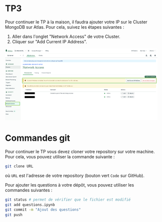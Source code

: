 # TP3

Pour continuer le TP à la maison, il faudra ajouter votre IP sur le Cluster MongoDB sur Atlas. Pour cela, suivez les étapes suivantes :
1. Aller dans l'onglet "Network Access" de votre Cluster.
2. Cliquer sur "Add Current IP Address".

![Alt text](img/ajout-ip.png?raw=true "Title")

# Commandes git

Pour continuer le TP vous devez cloner votre repository sur votre machine. Pour cela, vous pouvez utiliser la commande suivante :

```bash
git clone URL
```
où `URL` est l'adresse de votre repository (bouton vert `Code` sur GitHub).

Pour ajouter les questions à votre dépôt, vous pouvez utiliser les commandes suivantes :

```bash
git status # permet de vérifier que le fichier est modifié
git add questions.ipynb
git commit -m "Ajout des questions"
git push
```